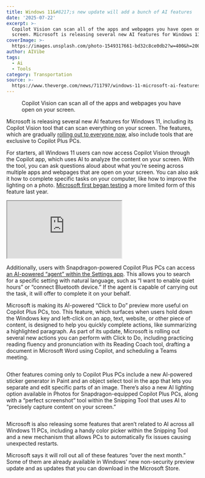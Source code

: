 ```yaml
---
title: Windows 11&#8217;s new update will add a bunch of AI features
date: '2025-07-22'
excerpt: >-
  Copilot Vision can scan all of the apps and webpages you have open on your
  screen. Microsoft is releasing several new AI features for Windows 11, incl...
coverImage: >-
  https://images.unsplash.com/photo-1549317661-bd32c8ce0db2?w=400&h=200&fit=crop&auto=format
author: AIVibe
tags:
  - Ai
  - Tools
category: Transportation
source: >-
  https://www.theverge.com/news/711797/windows-11-microsoft-ai-features-copilot-vision-launch
---
```


											

						
<figure>

<img alt="" data-caption="Copilot Vision can scan all of the apps and webpages you have open on your screen." data-portal-copyright="" data-has-syndication-rights="1" src="https://platform.theverge.com/wp-content/uploads/sites/2/2025/07/copilot-vision-microsoft.jpg?quality=90&#038;strip=all&#038;crop=0,0,100,100" />
	<figcaption>
	Copilot Vision can scan all of the apps and webpages you have open on your screen.	</figcaption>
</figure>
<p class="has-text-align-none">Microsoft is releasing several new AI features for Windows 11, including its Copilot Vision tool that can scan everything on your screen. The features, which are gradually <a href="https://blogs.windows.com/windowsexperience/2025/07/22/windows-11-is-the-home-for-ai-on-the-pc-with-even-more-experiences-available-today/">rolling out to everyone now</a>, also include tools that are exclusive to Copilot Plus PCs.</p>

<p class="has-text-align-none">For starters, all Windows 11 users can now access Copilot Vision through the Copilot app, which uses AI to analyze the content on your screen. With the tool, you can ask questions aloud about what you’re seeing across multiple apps and webpages that are open on your screen. You can also ask it how to complete specific tasks on your computer, like how to improve the lighting on a photo. <a href="https://www.theverge.com/2024/12/5/24313888/microsoft-copilot-vision-testing-websites">Microsoft first began testing</a> a more limited form of this feature last year.</p>
<div class="youtube-embed"><iframe title="Smarter Settings with Windows Agent" src="https://www.youtube.com/embed/GPbaiXDAQrU?rel=0" allowfullscreen allow="accelerometer *; clipboard-write *; encrypted-media *; gyroscope *; picture-in-picture *; web-share *;"></iframe></div>
<p class="has-text-align-none">Additionally, users with Snapdragon-powered Copilot Plus PCs can access <a href="https://www.theverge.com/news/661587/microsoft-windows-11-start-menu-copilot-ai-agent-settings-menu">an AI-powered “agent” within the Settings app</a>. This allows you to search for a specific setting with natural language, such as “I want to enable quiet hours” or “connect Bluetooth device.” If the agent is capable of carrying out the task, it will offer to complete it on your behalf.</p>

<p class="has-text-align-none">Microsoft is making its AI-powered “Click to Do” preview more useful on Copilot Plus PCs, too. This feature, which surfaces when users hold down the Windows key and left-click on an app, text, website, or other piece of content, is designed to help you quickly complete actions, like summarizing a highlighted paragraph. As part of its update, Microsoft is rolling out several new actions you can perform with Click to Do, including practicing reading fluency and pronunciation with its Reading Coach tool, drafting a document in Microsoft Word using Copilot, and scheduling a Teams meeting.</p>
<img src="https://platform.theverge.com/wp-content/uploads/sites/2/2025/07/click-to-do-update.png?quality=90&#038;strip=all&#038;crop=3.125,0,93.75,100" alt="" title="" data-has-syndication-rights="1" data-caption="&lt;em&gt;Click to Do lets you quickly perform actions, like summarize text.&lt;/em&gt; | Image: Microsoft" data-portal-copyright="Image: Microsoft" />
<p class="has-text-align-none">Other features coming only to Copilot Plus PCs include a new AI-powered sticker generator in Paint and an object select tool in the app that lets you separate and edit specific parts of an image. There’s also a new AI lighting option available in Photos for Snapdragon-equipped Copilot Plus PCs, along with a “perfect screenshot” tool within the Snipping Tool that uses AI to “precisely capture content on your screen.”</p>
<img src="https://platform.theverge.com/wp-content/uploads/sites/2/2025/07/Paint-Object-Select1920-1024x678-1.png?quality=90&#038;strip=all&#038;crop=0.341796875,0,99.31640625,100" alt="" title="" data-has-syndication-rights="1" data-caption="&lt;em&gt;Copilot Plus PC users will find a new. AI object select tool in their Paint toolbar.&lt;/em&gt; | Image: Microsoft" data-portal-copyright="Image: Microsoft" />
<p class="has-text-align-none">Microsoft is also releasing some features that aren’t related to AI across all Windows 11 PCs, including a handy color picker within the Snipping Tool and a new mechanism that allows PCs to automatically fix issues causing unexpected restarts.</p>

<p class="has-text-align-none">Microsoft says it will roll out all of these features “over the next month.” Some of them are already available in Windows’ new non-security preview update and as updates that you can download in the Microsoft Store.</p>
						
									
